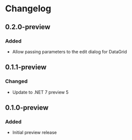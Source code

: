 # Changelog

## 0.2.0-preview
### Added
- Allow passing parameters to the edit dialog for DataGrid 

## 0.1.1-preview
### Changed
- Update to .NET 7 preview 5

## 0.1.0-preview
### Added
- Initial preview release